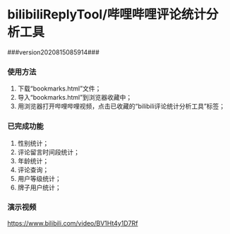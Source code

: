 # bilibiliReplyTool/哔哩哔哩评论统计分析工具
###version2020815085914###

<h3>使用方法</h3>
<ol>
  <li>下载“bookmarks.html”文件；</li>
  <li>导入“bookmarks.html”到浏览器收藏中；</li>
  <li>用浏览器打开哔哩哔哩视频，点击已收藏的“bilibili评论统计分析工具”标签；</li>
</ol>

<h3>已完成功能</h3>
<ol>
  <li>性别统计；</li>
  <li>评论留言时间段统计；</li>
  <li>年龄统计；</li>
  <li>评论查询；</li>
  <li>用户等级统计；</li>
  <li>牌子用户统计；</li>
</ol>

<h3>演示视频</h3>
<a href="https://www.bilibili.com/video/BV1Ht4y1D7Rf">https://www.bilibili.com/video/BV1Ht4y1D7Rf</a>
